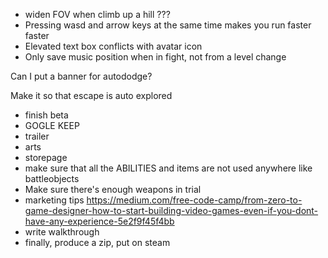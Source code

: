 - widen FOV when climb up a hill ???
- Pressing wasd and arrow keys at the same time makes you run faster faster
- Elevated text box conflicts with avatar icon
- Only save music position when in fight, not from a level change

Can I put a banner for autododge?

Make it so that escape is auto explored



- finish beta
- GOGLE KEEP
- trailer
- arts
- storepage
- make sure that all the ABILITIES and items are not used anywhere like battleobjects
- Make sure there's enough weapons in trial
- marketing tips https://medium.com/free-code-camp/from-zero-to-game-designer-how-to-start-building-video-games-even-if-you-dont-have-any-experience-5e2f9f45f4bb
- write walkthrough
- finally, produce a zip, put on steam
